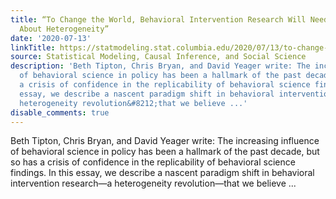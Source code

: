 ```yaml
---
title: “To Change the World, Behavioral Intervention Research Will Need to Get Serious
  About Heterogeneity”
date: '2020-07-13'
linkTitle: https://statmodeling.stat.columbia.edu/2020/07/13/to-change-the-world-behavioral-intervention-research-will-need-to-get-serious-about-heterogeneity/
source: Statistical Modeling, Causal Inference, and Social Science
description: 'Beth Tipton, Chris Bryan, and David Yeager write: The increasing influence
  of behavioral science in policy has been a hallmark of the past decade, but so has
  a crisis of confidence in the replicability of behavioral science findings. In this
  essay, we describe a nascent paradigm shift in behavioral intervention research&#8212;a
  heterogeneity revolution&#8212;that we believe ...'
disable_comments: true
---
```

Beth Tipton, Chris Bryan, and David Yeager write: The increasing influence of behavioral science in policy has been a hallmark of the past decade, but so has a crisis of confidence in the replicability of behavioral science findings. In this essay, we describe a nascent paradigm shift in behavioral intervention research&#8212;a heterogeneity revolution&#8212;that we believe ...